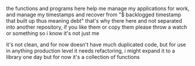 the functions and programs here help me manage my applications for work,
and manage my timestamps and recover from "$ backlogged timestamp that built up thus meaning debt"
that's why there here and not separated into another repository,
if you like them or copy them please throw a watch or something so i know it's not just me

it's not clean, and for now doesn't have much duplicated code,
but for use in anything production level it needs refactoring,
i might expand it to a library one day but for now it's a collection of functions